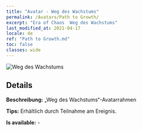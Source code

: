 ```yaml
---
title: "Avatar - Weg des Wachstums"
permalink: /Avatars/Path to Growth/
excerpt: "Era of Chaos  Weg des Wachstums"
last_modified_at: 2021-04-17
locale: de
ref: "Path to Growth.md"
toc: false
classes: wide
---
```

 ![Weg des Wachstums](/images/a/avatarFrame_68.png)

## Details

 **Beschreibung:** „Weg des Wachstums“-Avatarrahmen 

 **Tips:** Erhältlich durch Teilnahme am Ereignis. 

 **Is available:**  - 

